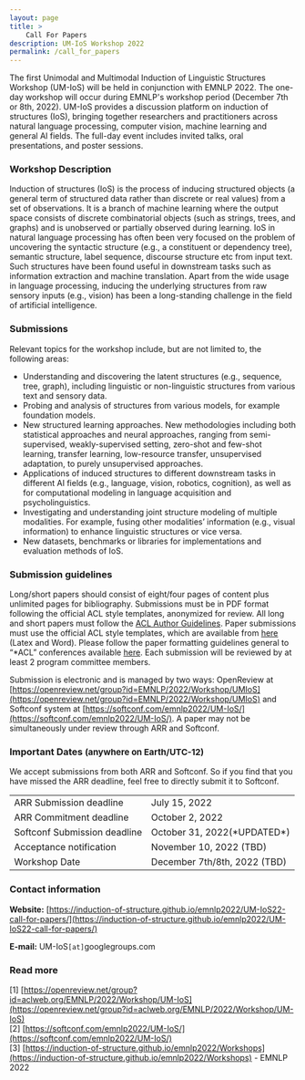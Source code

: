 ```yaml
---
layout: page
title: >
    Call For Papers
description: UM-IoS Workshop 2022
permalink: /call_for_papers
---
```


<!-- [CFP] First UM-IoS Workshop at EMNLP 2022 -->
 
  
The first Unimodal and Multimodal Induction of Linguistic Structures Workshop (UM-IoS) will be held in conjunction with EMNLP 2022.  The one-day workshop will occur during EMNLP's workshop period (December 7th or 8th, 2022). UM-IoS provides a discussion platform on induction of structures (IoS), bringing together researchers and practitioners across natural language processing, computer vision, machine learning and general AI fields. The full-day event includes invited talks, oral presentations, and poster sessions.
 
 
### Workshop Description

Induction of structures (IoS) is the process of inducing structured objects (a general term of structured data rather than discrete or real values) from a set of observations. It is a branch of machine learning where the output space consists of discrete combinatorial objects (such as strings, trees, and graphs) and is unobserved or partially observed during learning. IoS in natural language processing has often been very focused on the problem of uncovering the syntactic structure (e.g., a constituent or dependency tree), semantic structure, label sequence, discourse structure etc from input text. Such structures have been found useful in downstream tasks such as information extraction and machine translation.  Apart from the wide usage in language processing, inducing the underlying structures from raw sensory inputs (e.g., vision) has been a long-standing challenge in the field of artificial intelligence.
 
 
### Submissions
Relevant topics for the workshop include, but are not limited to, the following areas:
- Understanding and discovering the latent structures (e.g., sequence, tree, graph), including linguistic or non-linguistic structures from various text and sensory data.
- Probing and analysis of structures from various models, for example foundation models.
- New structured learning approaches. New methodologies including both statistical approaches and neural approaches, ranging from semi-supervised, weakly-supervised setting, zero-shot and few-shot learning, transfer learning, low-resource transfer, unsupervised adaptation, to purely unsupervised approaches.
- Applications of induced structures to different downstream tasks in different AI fields (e.g., language, vision, robotics, cognition), as well as for computational modeling in language acquisition and psycholinguistics.
- Investigating and understanding joint structure modeling of multiple modalities. For example, fusing other modalities’ information (e.g., visual information) to enhance linguistic structures or vice versa.
- New datasets, benchmarks or libraries for implementations and evaluation methods of IoS.
 
 
### Submission guidelines

Long/short papers should consist of eight/four pages of content plus
unlimited pages for bibliography. Submissions must be in PDF format following
the official ACL style templates, anonymized for review. All long and short papers must follow the [ACL Author Guidelines](https://www.aclweb.org/adminwiki/index.php?title=ACL_Author_Guidelines). Paper submissions must use the official ACL style templates, which are available from [here](https://github.com/acl-org/acl-style-files) (Latex and Word). Please follow the paper formatting guidelines general to “*ACL” conferences available [here](https://acl-org.github.io/ACLPUB/formatting.html). Each submission will be reviewed by at least 2 program committee members.
 
Submission is electronic and is managed by two ways:
OpenReview at [https://openreview.net/group?id=EMNLP/2022/Workshop/UMIoS](https://openreview.net/group?id=EMNLP/2022/Workshop/UMIoS) and Softconf system at [https://softconf.com/emnlp2022/UM-IoS/](https://softconf.com/emnlp2022/UM-IoS/). A paper may not be simultaneously under review through ARR and Softconf. 

### Important Dates <span style="font-size:15px">(anywhere on Earth/UTC-12)</span>

We accept submissions from both ARR and Softconf. So if you find that you have missed the ARR deadline, feel free to directly submit it to Softconf.


<table class="important_dates">
<tbody>
<tr><td>ARR Submission deadline</td><td>July 15, 2022</td></tr>
<tr><td>ARR Commitment deadline</td><td>October 2, 2022</td></tr>
<tr><td>Softconf Submission deadline</td><td>October 31, 2022(*UPDATED*)</td></tr>
<tr><td>Acceptance notification</td><td>November 10, 2022 (TBD)</td></tr>
<tr><td>Workshop Date</td><td>December 7th/8th, 2022 (TBD)</td></tr>

</tbody>
</table>
 
<!-- **ARR Submission deadline:** The last possible ARR deadline for papers (to have meta-reviews on time to be able to commit to our venue) is July 15. The last commitment deadline for ARR papers (that have meta reviews) is October 2.

**Softconf Submission deadline:** October 31, 2022 ((*UPDATED*))
 
**Acceptance notification:** November 10, 2022 (TBD)

**Workshop Date:** December 7th or 8th, 2022 (TBD)
 --->
 
### Contact information

**Website:** [https://induction-of-structure.github.io/emnlp2022/UM-IoS22-call-for-papers/](https://induction-of-structure.github.io/emnlp2022/UM-IoS22-call-for-papers/)

**E-mail:** UM-IoS<code>[at]</code>googlegroups.com
 
### Read more

[1] [https://openreview.net/group?id=aclweb.org/EMNLP/2022/Workshop/UM-IoS](https://openreview.net/group?id=aclweb.org/EMNLP/2022/Workshop/UM-IoS)  
[2] [https://softconf.com/emnlp2022/UM-IoS/](https://softconf.com/emnlp2022/UM-IoS/)   
[3] [https://induction-of-structure.github.io/emnlp2022/Workshops](https://induction-of-structure.github.io/emnlp2022/Workshops) - EMNLP 2022

